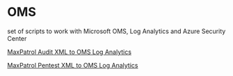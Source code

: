 # OMS
set of scripts to work with Microsoft OMS, Log Analytics and Azure Security Center

[MaxPatrol Audit XML to OMS Log Analytics](https://github.com/altaranenco/OMS/blob/master/docs/howto-oms-maxpatrol-audit.md)

[MaxPatrol Pentest XML to OMS Log Analytics](https://github.com/altaranenco/OMS/blob/master/docs/howto-oms-maxpatrol-pentest.md)
